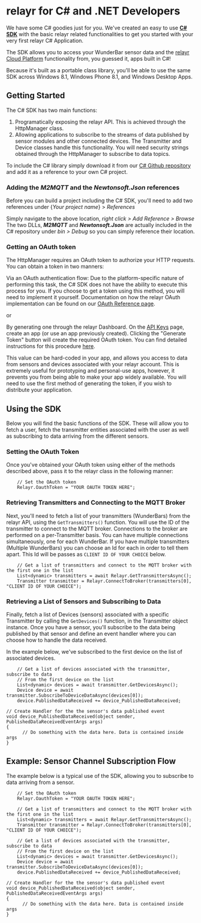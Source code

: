 # relayr for C# and .NET Developers

We have some C# goodies just for you. We've created an easy to use [**C# SDK**](https://github.com/relayr/csharp-sdk) with the basic relayr related functionalities to get you started with your very first relayr C# Application. 

The SDK allows you to access your WunderBar sensor data and the [relayr Cloud Platform](https://developer.relayr.io/documents/Welcome/Platform) functionality from, you guessed it, apps built in C#!

Because it's built as a portable class library, you'll be able to use the same SDK across Windows 8.1, Windows Phone 8.1, and Windows Desktop Apps.

## Getting Started

The C# SDK has two main functions: 

1. Programatically exposing the relayr API. This is achieved through the HttpManager class.
2. Allowing applications to subscribe to the streams of data published by sensor modules and other connected devices. The Transmitter and Device classes handle this functionality. You will need security strings obtained through the HttpManager to subscribe to data topics.

To include the C# library simply download it from our [C# Github repository ](https://github.com/relayr/csharp-sdk) and add it as a reference to your own C# project.

### Adding the *M2MQTT* and the *Newtonsoft.Json* references

Before you can build a project including the C# SDK, you'll need to add two references under {*Your project name*} > *References*

Simply navigate to the above location, *right click > Add Reference > Browse*
The two DLLs, ***M2MQTT*** and ***Newtonsoft.Json*** are actually included in the C# repository under *bin > Debug* so you can simply reference their location.

### Getting an OAuth token

The HttpManager requires an OAuth token to authorize your HTTP requests. You can obtain a token in two manners:

Via an OAuth authentication flow: Due to the platform-specific nature of performing this task, the C# SDK does not have the ability to execute this process for you. If you choose to get a token using this method, you will need to implement it yourself. Documentation on how the relayr OAuth implementation can be found on our [OAuth Reference page](https://developer.relayr.io/documents/Welcome/OAuthReference).

or

By generating one through the relayr Dashboard. On the [API Keys](https://developer.relayr.io/dashboard/apps/myApps) page, create an app (or use an app previously created). 
Clicking the "Generate Token" button will create the required OAuth token. You can find detailed instructions for this procedure [here](https://developer.relayr.io/documents/WebDev/OAuthToken). 

This value can be hard-coded in your app, and allows you access to data from sensors and devices associated with your relayr account. This is extremely useful for prototyping and personal-use apps, however, it prevents you from being able to make your app widely available. You will need to use the first method of generating the token, if you wish to distribute your application.

## Using the SDK

Below you will find the basic functions of the SDK. These will allow you to fetch a user, fetch the transmitter entities associated with the user as well as subscribing to data arriving from the different sensors.

### Setting the OAuth Token
Once you've obtained your OAuth token using either of the methods described above, pass it to the relayr class in the following manner:

		// Set the OAuth token
		Relayr.OauthToken = "YOUR OAUTH TOKEN HERE";

### Retrieving Transmitters and Connecting to the MQTT Broker

Next, you'll need to fetch a list of your transmitters (WunderBars) from the relayr API, using the `GetTransmitters()` function. 
You will use the ID of the transmitter to connect to the MQTT broker. Connections to the broker are performed on a per-Transmitter basis. You can have multiple connections simultaneously, one for each WunderBar. If you have multiple transmitters (Multiple WunderBars) you can choose an Id for each in order to tell them apart. This Id will be passes as `CLIENT ID OF YOUR CHOICE` below.

		// Get a list of transmitters and connect to the MQTT broker with the first one in the list
		List<dynamic> transmitters = await Relayr.GetTransmittersAsync();
		Transmitter transmitter = Relayr.ConnectToBroker(transmitters[0], "CLIENT ID OF YOUR CHOICE");

### Retrieving a List of Sensors and Subscribing to Data

Finally, fetch a list of Devices (sensors) associated with a specific Transmitter by calling the `GetDevices()` function, in the Transmitter object instance. 
Once you have a sensor, you'll subscribe to the data being published by that sensor and define an event handler where you can choose how to handle the data received.

In the example below, we've subscribed to the first device on the list of associated devices.

		// Get a list of devices associated with the transmitter, subscribe to data
		// From the first device on the list
		List<dynamic> devices = await transmitter.GetDevicesAsync();
		Device device = await transmitter.SubscribeToDeviceDataAsync(devices[0]);
		device.PublishedDataReceived += device_PublishedDataReceived;

	// Create Handler for the the sensor's data published event
	void device_PublishedDataReceived(object sender, PublishedDataReceivedEventArgs args)
	{
	      // Do something with the data here. Data is contained inside args
	}

## Example: Sensor Channel Subscription Flow

The example below is a typical use of the SDK, allowing you to subscribe to data arriving from a sensor.

        
		// Set the OAuth token
		Relayr.OauthToken = "YOUR OAUTH TOKEN HERE";
		
		// Get a list of transmitters and connect to the MQTT broker with the first one in the list
		List<dynamic> transmitters = await Relayr.GetTransmittersAsync();
		Transmitter transmitter = Relayr.ConnectToBroker(transmitters[0], "CLIENT ID OF YOUR CHOICE");
	
		// Get a list of devices associated with the transmitter, subscribe to data
		// From the first device on the list
		List<dynamic> devices = await transmitter.GetDevicesAsync();
		Device device = await transmitter.SubscribeToDeviceDataAsync(devices[0]);
		device.PublishedDataReceived += device_PublishedDataReceived;

	// Create Handler for the the sensor's data published event
	void device_PublishedDataReceived(object sender, PublishedDataReceivedEventArgs args)
	{
	      // Do something with the data here. Data is contained inside args
	}